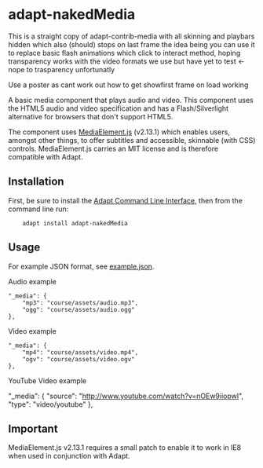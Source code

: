 adapt-nakedMedia
===================

This is a straight copy of adapt-contrib-media with all skinning and playbars hidden which also (should) stops on last frame the idea being you can use it to replace basic flash animations which click to interact method, hoping transparency works with the video formats we use but have yet to test <- nope to trasparency unfortunatly

Use a poster as cant work out how to get showfirst frame on load working

A basic media component that plays audio and video. This component uses the HTML5 audio and video specification and has a Flash/Silverlight alternative for browsers that don't support HTML5.

The component uses [MediaElement.js](http://mediaelementjs.com/) (v2.13.1) which enables users, amongst other things, to offer subtitles and accessible, skinnable (with CSS) controls. MediaElement.js carries an MIT license and is therefore compatible with Adapt.

Installation
------------

First, be sure to install the [Adapt Command Line Interface](https://github.com/cajones/adapt-cli), then from the command line run:

		adapt install adapt-nakedMedia

Usage
-----

For example JSON format, see [example.json](https://github.com/adamlaird/adapt-nakedMedia/blob/master/example.json).

Audio example

	"_media": {
		"mp3": "course/assets/audio.mp3",
		"ogg": "course/assets/audio.ogg"
	},

Video example

	"_media": {
		"mp4": "course/assets/video.mp4",
		"ogv": "course/assets/video.ogv"
	},

YouTube Video example

  "_media": {
    "source": "http://www.youtube.com/watch?v=nOEw9iiopwI",
    "type": "video/youtube"
  },

Important
---------

MediaElement.js v2.13.1 requires a small patch to enable it to work in IE8 when used in conjunction with Adapt.
